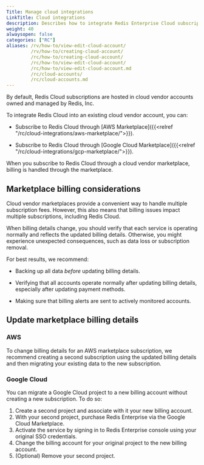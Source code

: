 ```yaml
---
Title: Manage cloud integrations
LinkTitle: Cloud integrations
description: Describes how to integrate Redis Enterprise Cloud subscriptions into existing cloud provider services, whether existing subscriptions or through vendor marketplaces.
weight: 40
alwaysopen: false
categories: ["RC"]
aliases: /rv/how-to/view-edit-cloud-account/
         /rv/how-to/creating-cloud-account/
         /rc/how-to/creating-cloud-account/
         /rc/how-to/view-edit-cloud-account/
         /rc/how-to/view-edit-cloud-account.md
         /rc/cloud-accounts/
         /rc/cloud-accounts.md
---
```


By default, Redis Cloud subscriptions are hosted in cloud vendor accounts owned and managed by Redis, Inc.

To integrate Redis Cloud into an existing cloud vendor account, you can:

- Subscribe to Redis Cloud through [AWS Marketplace]({{<relref "/rc/cloud-integrations/aws-marketplace/">}}).

- Subscribe to Redis Cloud through [Google Cloud Marketplace]({{<relref "/rc/cloud-integrations/gcp-marketplace/">}}).

When you subscribe to Redis Cloud through a cloud vendor marketplace, billing is handled through the marketplace.

## Marketplace billing considerations

Cloud vendor marketplaces provide a convenient way to handle multiple subscription fees.  However, this also means that billing issues impact multiple subscriptions, including Redis Cloud.

When billing details change, you should verify that each service is operating normally and reflects the updated billing details.  Otherwise, you might experience unexpected consequences, such as data loss or subscription removal.

For best results, we recommend:

- Backing up all data _before_ updating billing details.

- Verifying that all accounts operate normally after updating billing details, especially after updating payment methods.

- Making sure that billing alerts are sent to actively monitored accounts.

## Update marketplace billing details


### AWS
To change billing details for an AWS marketplace subscription, we recommend creating a second subscription using the updated billing details and then migrating your existing data to the new subscription. 

### Google Cloud
You can migrate a Google Cloud project to a new billing account without creating a new subscription.  To do so:

1. Create a second project and associate with it your new billing account.
2. With your second project, purchase Redis Enterprise via the Google Cloud Marketplace.
3. Activate the service by signing in to Redis Enterprise console using your original SSO credentials.
4. Change the billing account for your original project to the new billing account.
5. (Optional) Remove your second project.